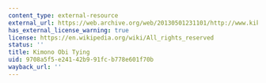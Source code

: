 ```yaml
---
content_type: external-resource
external_url: https://web.archive.org/web/20130501231101/http://www.kikimimi.ne.jp/www/sortie/Ekimono.htm
has_external_license_warning: true
license: https://en.wikipedia.org/wiki/All_rights_reserved
status: ''
title: Kimono Obi Tying
uid: 9708a5f5-e241-42b9-91fc-b778e601f70b
wayback_url: ''
---
```

